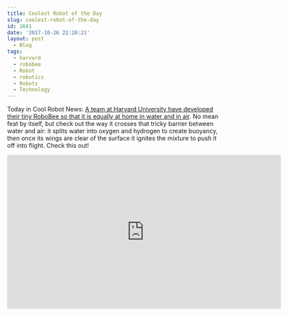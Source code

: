 ```yaml
---
title: Coolest Robot of the Day
slug: coolest-robot-of-the-day
id: 1641
date: '2017-10-26 22:20:21'
layout: post
  - Blog
tags:
  - harvard
  - robobee
  - Robot
  - robotics
  - Robots
  - Technology
---
```


Today in Cool Robot News: [A team at Harvard University have developed their tiny RoboBee so that it is equally at home in water and in air](https://wyss.harvard.edu/new-robobee-flies-dives-swims-and-explodes-out-the-of-water/). No mean feat by itself, but check out the way it crosses that tricky barrier between water and air: it splits water into oxygen and hydrogen to create buoyancy, then once its wings are clear of the surface it ignites the mixture to push it off into flight. Check this out!

<center><iframe src="https://player.vimeo.com/video/239207006" width="640" height="360" frameborder="0" allowfullscreen="allowfullscreen"></iframe></center>
